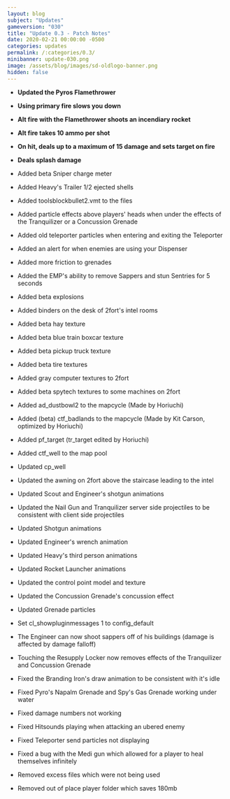 ```yaml
---
layout: blog
subject: "Updates"
gameversion: "030"
title: "Update 0.3 - Patch Notes"
date: 2020-02-21 00:00:00 -0500
categories: updates
permalink: /:categories/0.3/
minibanner: update-030.png
image: /assets/blog/images/sd-oldlogo-banner.png
hidden: false
---
```

- __Updated the Pyros Flamethrower__
- __Using primary fire slows you down__
- __Alt fire with the Flamethrower shoots an incendiary rocket__
- __Alt fire takes 10 ammo per shot__
- __On hit, deals up to a maximum of 15 damage and sets target on fire__
- __Deals splash damage__

- Added beta Sniper charge meter
- Added Heavy's Trailer 1/2 ejected shells
- Added toolsblockbullet2.vmt to the files
- Added particle effects above players' heads when under the effects of the Tranquilizer or a Concussion Grenade
- Added old teleporter particles when entering and exiting the Teleporter
- Added an alert for when enemies are using your Dispenser
- Added more friction to grenades
- Added the EMP's ability to remove Sappers and stun Sentries for 5 seconds
- Added beta explosions
- Added binders on the desk of 2fort's intel rooms
- Added beta hay texture
- Added beta blue train boxcar texture
- Added beta pickup truck texture 
- Added beta tire textures
- Added gray computer textures to 2fort
- Added beta spytech textures to some machines on 2fort
- Added ad_dustbowl2 to the mapcycle (Made by Horiuchi)
- Added (beta) ctf_badlands to the mapcycle (Made by Kit Carson, optimized by Horiuchi)
- Added pf_target (tr_target edited by Horiuchi)
- Added ctf_well to the map pool

- Updated cp_well
- Updated the awning on 2fort above the staircase leading to the intel
- Updated Scout and Engineer's shotgun animations
- Updated the Nail Gun and Tranquilizer server side projectiles to be consistent with client side projectiles
- Updated Shotgun animations
- Updated Engineer's wrench animation
- Updated Heavy's third person animations
- Updated Rocket Launcher animations
- Updated the control point model and texture
- Updated the Concussion Grenade's concussion effect
- Updated Grenade particles
- Set cl_showpluginmessages 1 to config_default
- The Engineer can now shoot sappers off of his buildings (damage is affected by damage falloff)
- Touching the Resupply Locker now removes effects of the Tranquilizer and Concussion Grenade

- Fixed the Branding Iron's draw animation to be consistent with it's idle
- Fixed Pyro's Napalm Grenade and Spy's Gas Grenade working under water
- Fixed damage numbers not working
- Fixed Hitsounds playing when attacking an ubered enemy
- Fixed Teleporter send particles not displaying
- Fixed a bug with the Medi gun which allowed for a player to heal themselves infinitely
- Removed excess files which were not being used
- Removed out of place player folder which saves 180mb
